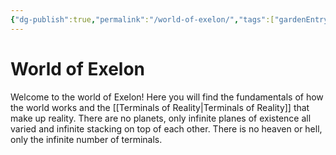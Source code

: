 ```yaml
---
{"dg-publish":true,"permalink":"/world-of-exelon/","tags":["gardenEntry"]}
---
```


# World of Exelon

Welcome to the world of Exelon! Here you will find the fundamentals of how the world works and the [[Terminals of Reality\|Terminals of Reality]] that make up reality. There are no planets, only infinite planes of existence all varied and infinite stacking on top of each other. There is no heaven or hell, only the infinite number of terminals.



